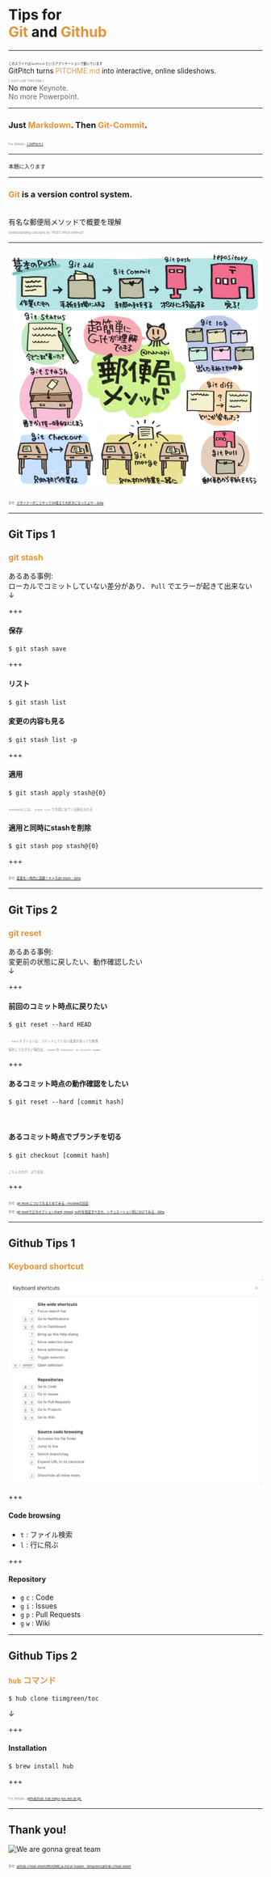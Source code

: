 # Tips for<br><span style="color: #e49436">Git</span> and <span style="color: #e49436">Github</span>
---

<span style="font-size:0.45em;">このスライドは `GitPitch` というアプリケーションで動いています</span><br>
GitPitch turns <span style="color: #e49436; text-transform: none">PITCHME.md</span> into interactive, online slideshows.
<br>
<span style="color:gray; font-size:0.45em;">[ JUST LIKE THIS ONE ]</span><br>
No more <span style="color: #666666">Keynote.<br>
No more <span style="color: #666666">Powerpoint.</span>
</p>

----

### Just <span style="color: #e49436">Markdown</span>. Then <span style="color: #e49436">Git-Commit</span>.
<span style="color:gray; font-size:0.45em;">For Details : [\[ GitPitch \]](https://gitpitch.com/gitpitch/gitpitch)</span>

---

<span style="font-size:0.75em">本題に入ります</span>

---

### <span style="color: #e49436">Git</span> is a version control system.
<br>
有名な郵便局メソッドで概要を理解<br>
<span style="color:gray; font-size:0.45em;">Understanding concepts by "POST office method".</span>

---

![POST Office Method](https://github.com/djmonta/gitpitch/raw/master/public/images/posts-method.png)

<span style="color:gray; font-size:0.45em;">参考: [デザイナーがこうやってGit覚えて大好きになったよ♡ - Qiita](https://qiita.com/yunico-jp/items/87bdd13971e82833f6bb)</span>

---

## Git Tips 1
### <span style="color: #e49436">git stash</span>
あるある事例:<br>
ローカルでコミットしていない差分があり、 `Pull` でエラーが起きて出来ない<br>
↓

+++
#### 保存

```
$ git stash save
```

+++
#### リスト

```
$ git stash list
```

#### 変更の内容も見る

```
$ git stash list -p
```

+++
#### 適用

```
$ git stash apply stash@{0}
```

<span style="color:gray; font-size:0.45em;">`stash@{0}` には、 `stash list` で先頭に出てくる値を入れる</span><br>

#### 適用と同時にstashを削除

```
$ git stash pop stash@{0}
```

+++

<span style="color:gray; font-size:0.45em;">参考: [変更を一時的に退避！キメろgit stash - Qiita](https://qiita.com/fukajun/items/41288806e4733cb9c342)</span>

---

## Git Tips 2
### <span style="color: #e49436">git reset</span>
あるある事例:<br>
変更前の状態に戻したい、動作確認したい<br>
↓

+++
#### 前回のコミット時点に戻りたい

```
$ git reset --hard HEAD
```

<span style="color:gray; font-size:0.45em;">`--hard` オプションは、コミットしていない変更があっても無視<br>
保存しておきたい場合は、 `stash` か `checkout -b [branch name]`</span>

+++
#### あるコミット時点の動作確認をしたい

```
$ git reset --hard [commit hash]
```

<br>

#### あるコミット時点でブランチを切る

```
$ git checkout [commit hash]
```

<span style="color:gray; font-size:0.45em;">こちらの方が、より安全。</span>

+++

<span style="color:gray; font-size:0.45em;">参考: [git reset についてもまとめてみる - murankの日記](http://d.hatena.ne.jp/murank/20110327/1301224770)<br>
参考: [git resetでどのオプション(hard, mixed, soft)を指定すべきか、シチュエーション別に分けてみる - Qiita](https://qiita.com/kmagai/items/6b4bfe3fddb00769aec4)</span>

---

## Github Tips 1
### <span style="color: #e49436">Keyboard shortcut</span>

![Keyboard Shortcut](https://github.com/djmonta/gitpitch/raw/master/public/images/keyboard-shortcut.png)

+++
#### Code browsing
- `t` : ファイル検索
- `l` : 行に飛ぶ

+++
#### Repository
- `g` `c` : Code
- `g` `i` : Issues
- `g` `p` : Pull Requests
- `g` `w` : Wiki

---

## Github Tips 2
### <span style="color: #e49436">`hub` コマンド</span>

```
$ hub clone tiimgreen/toc
```

↓

+++
#### Installation

```
$ brew install hub
```

+++

<span style="color:gray; font-size:0.45em;">For Details : [github/hub: hub helps you win at git.](https://github.com/github/hub)</span>

---

## Thank you!
![We are gonna great team](https://media.giphy.com/media/g4NuKdLuh0roQ/giphy.gif)

<span style="color:gray; font-size:0.45em;">参考: [github-cheat-sheet/README.ja.md at master · tiimgreen/github-cheat-sheet](https://github.com/tiimgreen/github-cheat-sheet/blob/master/README.ja.md)</span>


